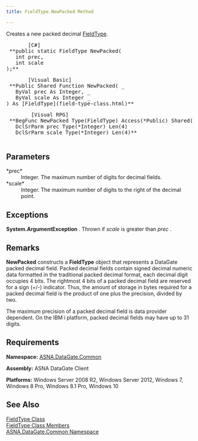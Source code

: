 ```yaml
---
title: FieldType.NewPacked Method

---
```


Creates a new packed decimal [ FieldType](field-type-class.html).
<pre class="prettyprint">       <span class="lang">[C#]</span>
 **public static FieldType NewPacked(<br />   int prec,<br />   int scale<br />);**  </pre>
<pre class="prettyprint">       <span class="lang">[Visual Basic] </span>
 **Public Shared Function NewPacked( _<br />   ByVal prec As Integer, _<br />   ByVal scale As Integer _<br />) As [FieldType](field-type-class.html)**  </pre>
<pre class="prettyprint">
        <span class="lang">[Visual RPG]</span>
 **BegFunc NewPacked Type(FieldType) Access(*Public) Shared(*Yes)<br />   DclSrParm prec Type(*Integer) Len(4)<br />   DclSrParm scale Type(*Integer) Len(4)** 
      </pre>

## Parameters

<dl>
        <dt>
 *prec* 
        </dt>
        <dd>Integer.  The maximum number of digits for decimal fields. </dd>
        <dt>
 *scale* 
        </dt>
        <dd>Integer.  The maximum number of digits to the right of the decimal point.
							</dd>
</dl>

## Exceptions

**System.ArgumentException** . Thrown if *scale* is greater than *prec* .
## Remarks

**NewPacked** constructs a **FieldType** object that represents a DataGate packed decimal field. Packed decimal fields contain signed decimal numeric data formatted in the traditional packed decimal format, each decimal digit occupies 4 bits. The rightmost 4 bits of a packed decimal field are reserved for a sign (+/-) indicator. Thus, the amount of storage in bytes required for a packed decimal field is the product of one plus the precision, divided by two. 

The maximum precision of a packed decimal field is data provider dependent. On the IBM i platform, packed decimal fields may have up to 31 digits. 
## Requirements

**Namespace:** [ASNA.DataGate.Common](datagate-common-namespace.html)

<span> **Assembly:** ASNA DataGate Client</span> 

**Platforms:** Windows Server 2008 R2, Windows Server 2012, Windows 7, Windows 8 Pro, Windows 8.1 Pro, Windows 10
## See Also


[FieldType Class](field-type-class.html)
      <br />
[FieldType Class Members](field-type-members.html)
      <br />
[ASNA.DataGate.Common Namespace](datagate-common-namespace.html)

